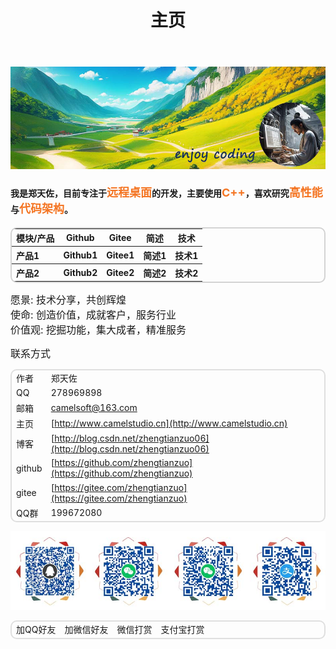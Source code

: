 ﻿---
title: "主页"
hide:
  - navigation
  - toc
  - title
---
<style>
  .md-typeset h1,
  .md-content__button {
    display: none;
  }
  table {
    border-collapse: separate;
    border-spacing: 0;
    border-radius: 10px;
    border: solid 2px #dfdfdf;
}
</style>

![](img/logo.jpg)

#### 我是郑天佐，目前专注于<font color="#f47523" size=4>远程桌面</font>的开发，主要使用<font color="#f47523" size=4>C++</font>，喜欢研究<font color="#f47523" size=4>高性能</font>与<font color="#f47523" size=4>代码架构</font>。



<table style="border-collapse: collapse; border: 2px solid #d3d3d3; border-radius: 10px;">
  <thead align="center">
    <tr>
      <th>模块/产品</th>
      <th>Github</th>
      <th>Gitee</th>
      <th>简述</th>
      <th>技术</th>
    </tr>
  </thead>
  <tbody align="left">
    <tr>
      <th>
      产品1
      </th>
      <th>
      Github1
      </th>
      <th>
      Gitee1
      </th>
      <th>
      简述1
      </th>
      <th>
      技术1
      </th>
    </tr>
        <tr>
      <th>
      产品2
      </th>
      <th>
      Github2
      </th>
      <th>
      Gitee2
      </th>
      <th>
      简述2
      </th>
      <th>
      技术2
      </th>
    </tr>
    </tbody>
</table>

<font size=3>愿景: 技术分享，共创辉煌</font><br>
<font size=3>使命: 创造价值，成就客户，服务行业</font><br>
<font size=3>价值观: 挖掘功能，集大成者，精准服务</font><br>

<font size=3>联系方式</font><br>

|||
|--|--|
|作者|郑天佐|
|QQ|278969898|
|邮箱|camelsoft@163.com|
|主页|[http://www.camelstudio.cn](http://www.camelstudio.cn)|
|博客|[http://blog.csdn.net/zhengtianzuo06](http://blog.csdn.net/zhengtianzuo06)|
|github|[https://github.com/zhengtianzuo](https://github.com/zhengtianzuo)|
|gitee|[https://gitee.com/zhengtianzuo](https://gitee.com/zhengtianzuo)|
|QQ群|199672080|

![](img/allinone.jpg)

|||||
|--|--|--|--|
|加QQ好友|加微信好友|微信打赏|支付宝打赏|
